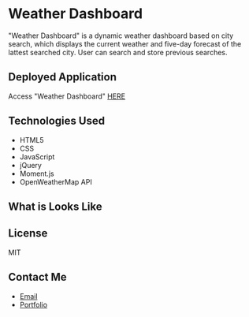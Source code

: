 # Weather Dashboard

"Weather Dashboard" is a dynamic weather dashboard based on city search, which displays the current weather and five-day forecast of the lattest searched city. User can search and store previous searches.

## Deployed Application
Access "Weather Dashboard" [HERE](https://caersun.github.io/weatherdash/)

## Technologies Used
- HTML5
- CSS
- JavaScript
- jQuery
- Moment.js
- OpenWeatherMap API

## What is Looks Like


## License
MIT

## Contact Me
- [Email](i.cynthiagarcia@gmail.com) <br>
- [Portfolio](https://caersun.github.io/portfolio/)
